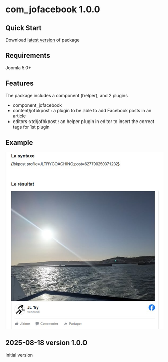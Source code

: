 # com_jofacebook 1.0.0

## Quick Start

Download <a href="https://github.com/JLTRY/jofacebook/releases/latest" target="_blank">latest version</a> of package

## Requirements

Joomla 5.0+ 

## Features

The package includes a component (helper), and 2 plugins
- component_jofacebook
- content/jofbkpost : a plugin to be able to add Facebook posts in an article
- editors-xtd/jofbkpost : an helper plugin in editor to insert the correct tags for 1st plugin

## Example

![Example of facebook post inserted!](jofacebook.jpg "Jo's Facebook Posts")


## 2025-08-18 version 1.0.0

Initial version
